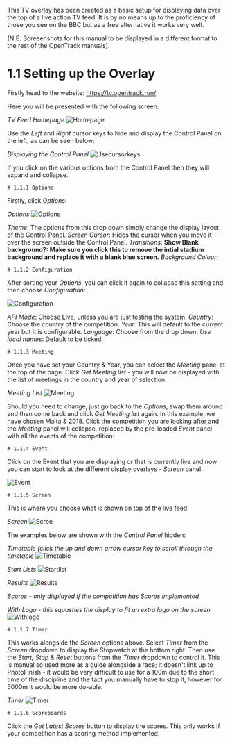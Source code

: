 <!-- TITLE: TV Feed Overlay -->

This TV overlay has been created as a basic setup for displaying data over the top of a live action TV feed. It is by no means up to the proficiency of those you see on the BBC but as a free alternative it works very well. 

(N.B. Screeenshots for this manual to be displayed in a different format to the rest of the OpenTrack manuals). 
# 1.1 Setting up the Overlay
Firstly head to the website: https://tv.opentrack.run/

Here you will be presented with the following screen:

*TV Feed Homepage*
![Homepage](/uploads/tv/homepage.png "Homepage")

Use the *Left* and *Right* cursor keys to hide and display the Control Panel on the left, as can be seen below:

*Displaying the Control Panel*
![Usecursorkeys](/uploads/tv/usecursorkeys.png "Usecursorkeys")

If you click on the various options from the Control Panel then they will expand and collapse. 

	# 1.1.1 Options
	
Firstly, click *Options*:

*Options*
![Options](/uploads/tv/options.png "Options")

*Theme*: The options from this drop down simply change the display layout of the Control Panel.
*Screen Cursor*: Hides the cursor when you move it over the screen outside the Control Panel.
*Transitions*:
**Show Blank background?: Make sure you click this to remove the intial stadium background and replace it with a blank blue screen.**
*Background Colour*:



	# 1.1.2 Configuration
	
	
After sorting your *Options*, you can click it again to collapse this setting and then choose *Configuration:*

![Configuration](/uploads/tv/configuration.png "Configuration")

*API Mode*: Choose Live, unless you are just testing the system.
*Country*: Choose the country of the competition.
*Year*: This will default to the current year but it is configurable.
*Language*: Choose from the drop down.
*Use local names*: Default to be ticked.


	# 1.1.3 Meeting

Once you have set your Country & Year, you can select the *Meeting* panel at the top of the page. Click *Get Meeting list* - you will now be displayed with the list of meetings in the country and year of selection.

*Meeting List*
![Meeting](/uploads/tv/meeting.png "Meeting")

Should you need to change, just go back to the *Options*, swap them around and then come back and click *Get Meeting list* again. In this example, we have chosen Malta & 2018. Click the competition you are looking after and the *Meeting* panel will collapse, replaced by the pre-loaded *Event* panel with all the events of the competition:

	# 1.1.4 Event

Click on the Event that you are displaying or that is currently live and now you can start to look at the different display overlays - *Screen* panel. 

![Event](/uploads/tv/event.png "Event")

	# 1.1.5 Screen

This is where you choose what is shown on top of the live feed.

*Screen*
![Scree](/uploads/tv/scree.png "Scree")

The examples below are shown with the *Control Panel* hidden:

*Timetable (click the up and down arrow cursor key to scroll through the timetable*
![Timetable](/uploads/tv/timetable.png "Timetable")

*Start Lists*
![Startlist](/uploads/tv/startlist.png "Startlist")

*Results*
![Results](/uploads/tv/results.png "Results")

*Scores - only displayed if the competition has Scores implemented*

*With Logo - this squashes the display to fit an extra logo on the screen*
![Withlogo](/uploads/tv/withlogo.png "Withlogo")

	# 1.1.7 Timer

This works alongside the *Screen* options above. Select *Timer* from the *Screen* dropdown to display the Stopwatch at the bottom right. Then use the *Start, Stop & Reset* buttons from the *Timer* dropdown to control it. This is manual so used more as a guide alongside a race; it doesn't link up to PhotoFinish - it would be very difficult to use for a 100m due to the short time of the discipline and the fact you manually have to stop it, however for 5000m it would be more do-able.

*Timer*
![Timer](/uploads/tv/timer.png "Timer")

	# 1.1.6 Scoreboards

Click the *Get Latest Scores* button to display the scores. This only works if your competition has a scoring method implemented.
